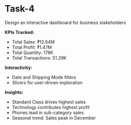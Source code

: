 # Task-4
Design an interactive dashboard for business stakeholders


**KPIs Tracked:**  
- Total Sales: ₹12.64M  
- Total Profit: ₹1.47M  
- Total Quantity: 178K  
- Total Transactions: 51.29K

**Interactivity:**  
- Date and Shipping Mode filters  
- Slicers for user-driven exploration

**Insights:**  
- Standard Class drives highest sales  
- Technology contributes highest profit  
- Phones lead in sub-category sales  
- Seasonal trend: Sales peak in December

